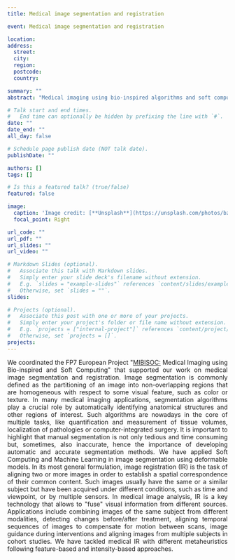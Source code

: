 ```yaml
---
title: Medical image segmentation and registration

event: Medical image segmentation and registration

location:  
address:
  street:  
  city:  
  region:  
  postcode:  
  country: 

summary: ""
abstract: "Medical imaging using bio-inspired algorithms and soft computing techniques"

# Talk start and end times.
#   End time can optionally be hidden by prefixing the line with `#`.
date: ""
date_end: ""
all_day: false

# Schedule page publish date (NOT talk date).
publishDate: ""

authors: []
tags: []

# Is this a featured talk? (true/false)
featured: false

image:
  caption: 'Image credit: [**Unsplash**](https://unsplash.com/photos/bzdhc5b3Bxs)'
  focal_point: Right

url_code: ""
url_pdf: ""
url_slides: ""
url_video: ""

# Markdown Slides (optional).
#   Associate this talk with Markdown slides.
#   Simply enter your slide deck's filename without extension.
#   E.g. `slides = "example-slides"` references `content/slides/example-slides.md`.
#   Otherwise, set `slides = ""`.
slides:

# Projects (optional).
#   Associate this post with one or more of your projects.
#   Simply enter your project's folder or file name without extension.
#   E.g. `projects = ["internal-project"]` references `content/project/deep-learning/index.md`.
#   Otherwise, set `projects = []`.
projects:
---
```


<div style="text-align: justify">
We coordinated the FP7 European Project "<a class="one" href="http://www.softcomputing.es/mibisoc/">MIBISOC:</a> Medical Imaging using Bio-inspired and Soft Computing" that supported our work on medical image segmentation and registration.
Image segmentation is commonly defined as the partitioning of an image into non-overlapping regions that are homogeneous with respect to some visual feature, such as color or texture.
 In many medical imaging applications, segmentation algorithms play a crucial role by automatically identifying anatomical structures and other regions of interest. 
 Such algorithms are nowadays in the core of multiple tasks, like quantification and measurement of tissue volumes, localization of pathologies or computer-integrated surgery. 
 It is important to highlight that manual segmentation is not only tedious and time consuming but, sometimes, also inaccurate, hence the importance of developing automatic and accurate segmentation methods.
 We have applied Soft Computing and Machine Learning in image segmentation using deformable models.
In its most general formulation, image registration (IR) is the task of aligning two or more images in order to establish a spatial correspondence of their common content. 
Such images usually have the same or a similar subject but have been acquired under different conditions, such as time and viewpoint, or by multiple sensors. 
In medical image analysis, IR is a key technology that allows to "fuse" visual information from different sources. Applications include combining images of the same subject from different modalities,
 detecting changes before/after treatment, aligning temporal sequences of images to compensate for motion between scans, image guidance during interventions and aligning images from multiple subjects in cohort studies.
 We have tackled medical IR with different metaheuristics following feature-based and intensity-based approaches.
 </div>